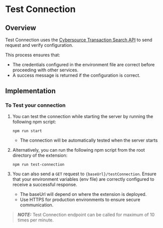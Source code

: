 # Test Connection

## Overview

Test Connection uses the [Cybersource Transaction Search API](https://developer.cybersource.com/docs/cybs/en-us/txn-search/developer/all/rest/txn-search/txn-search-intro.html) to send request and verify configuration.

This process ensures that:

- The credentials configured in the environment file are correct before proceeding with other services.
- A success message is returned if the configuration is correct.


## Implementation

### To Test your connection

1. You can test the connection while starting the server by running the following npm script:

       npm run start

    - The connection will be automatically tested when the server starts

2. Alternatively, you can run the following npm script from the root directory of the extension:

       npm run test-connection
 
3.  You can also send a `GET` request to `{baseUrl}/testConnection`. Ensure that your environment variables (env file) are correctly configured to receive a successful response.
    - The baseUrl will depend on where the extension is deployed.
    - Use HTTPS for production environments to ensure secure communication.


> **_NOTE:_** Test Connection endpoint can be called for maximum of 10 times per minute.




